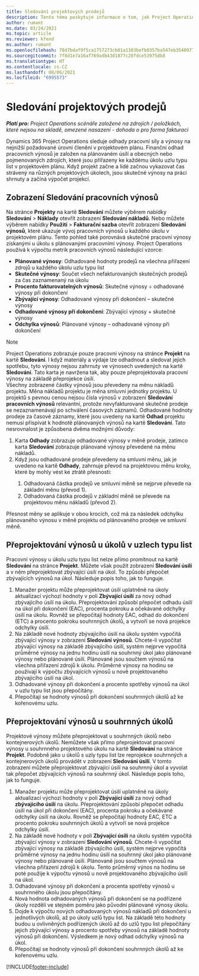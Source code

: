 ```yaml
---
title: Sledování projektových prodejů
description: Tento téma poskytuje informace o tom, jak Project Operations sleduje vývoj pracovních výnosů u projektu.
author: rumant
ms.date: 03/24/2021
ms.topic: article
ms.reviewer: kfend
ms.author: rumant
ms.openlocfilehash: 78d7bdaf9f5ca1757273cb81a1303befb0357ba547eb354097786fc3c38962b9
ms.sourcegitcommit: 7f8d1e7a16af769adb43d1877c28fdce53975db8
ms.translationtype: HT
ms.contentlocale: cs-CZ
ms.lasthandoff: 08/06/2021
ms.locfileid: "6995573"
---
```

# <a name="project-sales-tracking"></a>Sledování projektových prodejů

_**Platí pro:** Project Operations scénáře založené na zdrojích / položkách, které nejsou na skladě, omezené nasazení - dohoda o pro forma fakturaci_

Dynamics 365 Project Operations sleduje odhady pracovní síly a výnosy na nejnižší požadované úrovni členění v projektovém plánu. Finanční odhad pracovních výnosů je založen na plánovaném úsilí a obecných nebo pojmenovaných zdrojích, které jsou přiřazeny ke každému úkolu uzlu typu list v projektovém plánu. Když projekt začne a lidé začnou vykazovat čas strávený na různých projektových úkolech, jsou skutečné výnosy na práci shrnuty a začíná výpočet projekcí.

## <a name="labor-revenue-tracking-view"></a>Zobrazení Sledování pracovních výnosů

Na stránce **Projekty** na kartě **Sledování** můžete výběrem nabídky **Sledování** > **Náklady** otevřít zobrazení **Sledování nákladů**. Nebo můžete výběrem nabídky **Použití** > **Fakturační sazba** otevřít zobrazení **Sledování výnosů**, které ukazuje vývoj pracovních výnosů u každého úkolu v projektovém plánu. Tento pohled také porovnává skutečné pracovní výnosy získanými u úkolu s plánovanými pracovními výnosy. Project Operations používá k výpočtu metrik pracovních výnosů následující vzorce:

- **Plánované výnosy**: Odhadované hodnoty prodejů na všechna přiřazení zdrojů u každého úkolu uzlu typu list
- **Skutečné výnosy**: Součet všech nefakturovaných skutečných prodejů za čas zaznamenaný na úkolu
- **Procento fakturovatelných výnosů**: Skutečné výnosy ÷ odhadované výnosy při dokončení
- **Zbývající výnosy**: Odhadované výnosy při dokončení – skutečné výnosy
- **Odhadované výnosy při dokončení**: Zbývající výnosy + skutečné výnosy
- **Odchylka výnosů**: Plánované výnosy – odhadované výnosy při dokončení


> [!NOTE]
> Project Operations zobrazuje pouze pracovní výnosy na stránce **Projekt** na kartě **Sledování**. I když materiály a výdaje lze odhadnout a sledovat jejich spotřebu, tyto výnosy nejsou zahrnuty ve výnosech uvedených na kartě **Sledování**. Tato karta je navržena tak, aby pouze přeprojektovala pracovní výnosy na základě přeprojekce úsilí.  
> Všechny zobrazené částky výnosů jsou převedeny na měnu nákladů projektu. Měna nákladů projektu je měna smluvní jednotky projektu. U projektů s pevnou cenou nejsou čísla výnosů v zobrazení **Sledování pracovních výnosů** relevantní, protože nevyfakturované skutečné prodeje se nezaznamenávají po schválení časových záznamů.
> Odhadované hodnoty prodeje za časové záznamy, které jsou uvedeny na kartě **Odhad** projektu nemusí přispívat k hodnotě plánovaných výnosů na kartě **Sledování**. Tato nesrovnalost je způsobena dvěma možnými důvody:
><ol>
   ><li> Karta <b>Odhady</b> zobrazuje odhadované výnosy v měně prodeje, zatímco karta <b>Sledování</b> zobrazuje plánované výnosy převedené na měnu nákladů. </li>
   ><li> Když jsou odhadované prodeje převedeny na smluvní měnu, jak je uvedeno na kartě <b>Odhady</b>, zahrnuje převod na projektovou měnu kroky, které by mohly vést ke ztrátě přesnosti: </li>
><ol>
><li> Odhadovaná částka prodejů ve smluvní měně se nejprve převede na základní měnu (převod 1).</li>
><li> Odhadovaná částka prodejů v základní měně se převede na projektovou měnu nákladů (převod 2). </li>
></ol>
></ol>
> Přesnost měny se aplikuje v obou krocích, což má za následek odchylku plánovaného výnosu v měně projektu od plánovaného prodeje ve smluvní měně.
   

## <a name="reprojecting-revenues-on-leaf-node-tasks"></a>Přeprojektování výnosů u úkolů v uzlech typu list

Pracovní výnosy u úkolu uzlu typu list nelze přímo promítnout na kartě **Sledování** na stránce **Projekt**. Můžete však použít zobrazení **Sledování úsilí** a v něm přeprojektovat zbývající úsilí na úkol. To způsobí přepočet zbývajících výnosů na úkol. Následuje popis toho, jak to funguje.

1. Manažer projektu může přeprojektovat úsilí uplatněné na úkoly aktualizací výchozí hodnoty v poli **Zbývající úsilí** za nový odhad zbývajícího úsilí na úkolu. Přeprojektování způsobí přepočet odhadu úsilí na úkol při dokončení (EAC), procenta pokroku a očekávané odchylky úsilí na úkolu. Rovněž se přepočítají hodnoty EAC, odhad do dokončení (ETC) a procento pokroku souhrnných úkolů, a vytvoří se nová projekce odchylky úsilí.
2. Na základě nové hodnoty zbývajícího úsilí na úkolu systém vypočítá zbývající výnosy v zobrazení **Sledování výnosů**. Chcete-li vypočítat zbývající výnosy na základě zbývajícího úsilí, systém nejprve vypočítá průměrné výnosy na jednu hodinu úsilí na souhrnný úkol jako plánované výnosy nebo plánované úsilí. Plánované jsou součtem výnosů na všechna přiřazení zdrojů k úkolu. Průměrné výnosy na hodinu se používají k výpočtu zbývajících výnosů u nově projektovaného zbývajícího úsilí na úkol.
3. Odhadované výnosy při dokončení a procento spotřeby výnosů na úkol v uzlu typu list jsou přepočítány.
4. Přepočítají se hodnoty výnosů při dokončení souhrnných úkolů až ke kořenovému uzlu.

## <a name="reprojecting-revenues-on-summary-tasks"></a>Přeprojektování výnosů u souhrnných úkolů

Projektové výnosy můžete přeprojektovat u souhrnných úkolů nebo kontejnerových úkolů. Nemůžete však přímo přeprojektovat pracovní výnosy u souhrnného projektového úkolu na kartě **Sledování** na stránce **Projekt**. Podobně jako u úkolů s uzly typu list lze reprojekce souhrnných a kontejnerových úkolů provádět v zobrazení **Sledování úsilí**. V tomto zobrazení můžete přeprojektovat zbývající úsilí na souhrnný úkol a vyvolat tak přepočet zbývajících výnosů na souhrnný úkol. Následuje popis toho, jak to funguje.

1. Manažer projektu může přeprojektovat úsilí uplatněné na úkoly aktualizací výchozí hodnoty v poli **Zbývající úsilí** za nový odhad **zbývajícího úsilí** na úkolu. Přeprojektování způsobí přepočet odhadu úsilí na úkol při dokončení (EAC), procenta pokroku a očekávané odchylky úsilí na úkolu. Rovněž se přepočítají hodnoty EAC, ETC a procento pokroku souhrnných úkolů a vytvoří se nová projekce odchylky úsilí.
2. Na základě nové hodnoty v poli **Zbývající úsilí** na úkolu systém vypočítá zbývající výnosy v zobrazení **Sledování výnosů**. Chcete-li vypočítat zbývající výnosy na základě zbývajícího úsilí, systém nejprve vypočítá průměrné výnosy na jednu hodinu úsilí na souhrnný úkol jako plánované výnosy nebo plánované úsilí. Plánované jsou součtem výnosů na všechna přiřazení zdrojů k úkolu. Tento průměrný výnos na hodinu se poté použije k výpočtu výnosů u nově projektovaného zbývajícího úsilí na úkol.
3. Odhadované výnosy při dokončení a procenta spotřeby výnosů u souhrnného úkolu jsou přepočítány.
4. Nová hodnota odhadovaných výnosů při dokončení se na podřízené úkoly rozdělí ve stejném poměru jako původní plánované výnosy úkolu.
5. Dojde k výpočtu nových odhadovaných výnosů nákladů při dokončení u jednotlivých úkolů, až po úkoly uzlů typu list. Na základě této hodnoty budou u ovlivněných podřízených úkolů až do uzlů typu list přepočítány jejich zbývající výnosy a procento spotřeby výnosů na základě hodnoty výnosů při dokončení. Výsledkem je nový odhad odchylky výnosů na úkol. 
6. Přepočítají se hodnoty výnosů při dokončení souhrnných úkolů až ke kořenovému uzlu.


[!INCLUDE[footer-include](../includes/footer-banner.md)]

